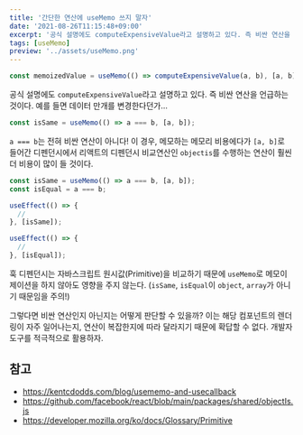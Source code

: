 ```yaml
---
title: '간단한 연산에 useMemo 쓰지 말자'
date: '2021-08-26T11:15:48+09:00'
excerpt: '공식 설명에도 computeExpensiveValue라고 설명하고 있다. 즉 비싼 연산을 언급하는 것이다. `a === b`는 비싼 연산이 아니다!'
tags: [useMemo]
preview: '../assets/useMemo.png'
---
```


```ts
const memoizedValue = useMemo(() => computeExpensiveValue(a, b), [a, b]);
```

공식 설명에도 `computeExpensiveValue`라고 설명하고 있다. 즉 비싼 연산을 언급하는 것이다. 예를 들면 데이터 만개를 변경한다던가...

```ts
const isSame = useMemo(() => a === b, [a, b]);
```

`a === b`는 전혀 비싼 연산이 아니다! 이 경우, 메모하는 메모리 비용에다가 `[a, b]`로 들어간 디펜던시에서 리액트의 디펜던시 비교연산인 `objectis`를 수행하는 연산이 훨씬 더 비용이 많이 들 것이다.

```ts
const isSame = useMemo(() => a === b, [a, b]);
const isEqual = a === b;

useEffect(() => {
  //
}, [isSame]);

useEffect(() => {
  //
}, [isEqual]);
```

훅 디펜던시는 자바스크립트 원시값(Primitive)을 비교하기 때문에 `useMemo`로 메모이제이션을 하지 않아도 영향을 주지 않는다. (`isSame`, `isEqual`이 `object`, `array`가 아니기 때문임을 주의!)

그렇다면 비싼 연산인지 아닌지는 어떻게 판단할 수 있을까? 이는 해당 컴포넌트의 렌더링이 자주 일어나는지, 연산이 복잡한지에 따라 달라지기 때문에 확답할 수 없다. 개발자도구를 적극적으로 활용하자.

## 참고

- https://kentcdodds.com/blog/usememo-and-usecallback
- https://github.com/facebook/react/blob/main/packages/shared/objectIs.js
- https://developer.mozilla.org/ko/docs/Glossary/Primitive

